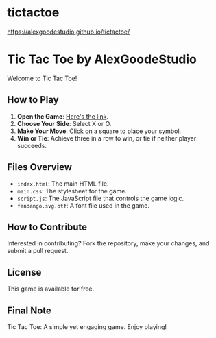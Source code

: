 # tictactoe
https://alexgoodestudio.github.io/tictactoe/

# Tic Tac Toe by AlexGoodeStudio

Welcome to Tic Tac Toe!

## How to Play

1. **Open the Game**: [Here's the link](https://alexgoodestudio.github.io/tictactoe).
2. **Choose Your Side**: Select X or O.
3. **Make Your Move**: Click on a square to place your symbol.
4. **Win or Tie**: Achieve three in a row to win, or tie if neither player succeeds.

## Files Overview

- `index.html`: The main HTML file.
- `main.css`: The stylesheet for the game.
- `script.js`: The JavaScript file that controls the game logic.
- `fandango.svg.otf`: A font file used in the game.

## How to Contribute

Interested in contributing? Fork the repository, make your changes, and submit a pull request.

## License

This game is available for free.

## Final Note

Tic Tac Toe: A simple yet engaging game. Enjoy playing!
